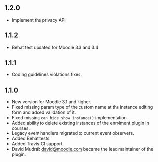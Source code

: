 ## 1.2.0 ##

* Implement the privacy API

## 1.1.2 ##

* Behat test updated for Moodle 3.3 and 3.4

## 1.1.1 ##

* Coding guidelines violations fixed.

## 1.1.0 ##

* New version for Moodle 3.1 and higher.
* Fixed missing param type of the custom name at the instance editing form and
  added validation of it.
* Fixed missing `can_hide_show_instance()` implementation.
* Added ability to delete existing instances of the enrolment plugin in
  courses.
* Legacy event handlers migrated to current event observers.
* Added Behat tests.
* Added Travis-CI support.
* David Mudrák <david@moodle.com> became the lead maintainer of the plugin.
